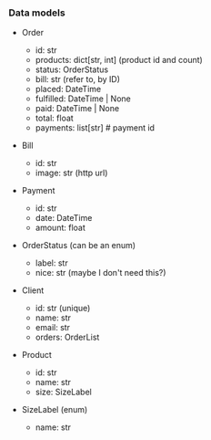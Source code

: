 ### Data models

- Order
    - id: str
    - products: dict[str, int] (product id and count)
    - status: OrderStatus
    - bill: str (refer to, by ID)
    - placed: DateTime
    - fulfilled: DateTime | None
    - paid: DateTime | None
    - total: float
    - payments: list[str] # payment id
    
- Bill
    - id: str
    - image: str (http url)

- Payment
    - id: str
    - date: DateTime
    - amount: float

- OrderStatus (can be an enum)
    - label: str
    - nice: str (maybe I don't need this?)

- Client
    - id: str (unique)
    - name: str
    - email: str
    - orders: OrderList

- Product
    - id: str
    - name: str
    - size: SizeLabel

- SizeLabel (enum)
    - name: str